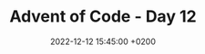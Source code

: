 ---
layout: post
title: "Advent of Code - Day 12"
date: "2022-12-12 15:45:00 +0200"
level: 'intermediate'
expiration: 'none'
illustration: 'advent-12.jpg'
illustrationCaption: 'Calendar icon by <a target="_blank" rel="noopener" href="https://pixabay.com/users/pinwhalestock-13691058/?utm_source=link-attribution&amp;utm_medium=referral&amp;utm_campaign=image&amp;utm_content=4623521">Kevin Sanderson</a> from <a target="_blank" rel="noopener" href="https://pixabay.com//?utm_source=link-attribution&amp;utm_medium=referral&amp;utm_campaign=image&amp;utm_content=4623521">Pixabay</a>'
illustration_share: 'advent-12_600x600.jpg'
category: 'backend'
categoryLabel: 'Backend'
tags:   [advent, php]
tagLabels: ['Advent', 'PHP']
excerpt: ''
keywords: "PHP, Advent of Code"
review: true
published: false
---